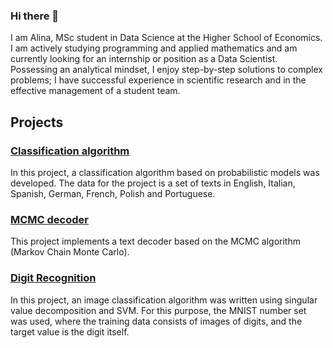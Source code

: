 ### Hi there 👋 
I am Alina, MSc student in Data Science at the Higher School of Economics. I am actively studying programming and applied mathematics and am currently looking for an internship or position as a Data Scientist.
Possessing an analytical mindset, I enjoy step-by-step solutions to complex problems; I have successful experience in scientific research and in the effective management of a student team.

## Projects

### <a href="https://github.com/noskovalina/Classification_algorithm/blob/main/Classification%20algorithm.ipynb">Classification algorithm</a>
In this project, a classification algorithm based on probabilistic models was developed. The data for the project is a set of texts in English, Italian, Spanish, German, French, Polish and Portuguese.


### <a href="https://github.com/noskovalina/MCMC_decoder/blob/main/MCMC%20decoder.ipynb">MCMC decoder</a>
This project implements a text decoder based on the MCMC algorithm (Markov Chain Monte Carlo).


### <a href="https://github.com/noskovalina/MNIST_Digit_Recognition/blob/main/MNIST%20Digit%20Recognition.ipynb">Digit Recognition</a>
In this project, an image classification algorithm was written using singular value decomposition and SVM. For this purpose, the MNIST number set was used, where the training data consists of images of digits, and the target value is the digit itself.

